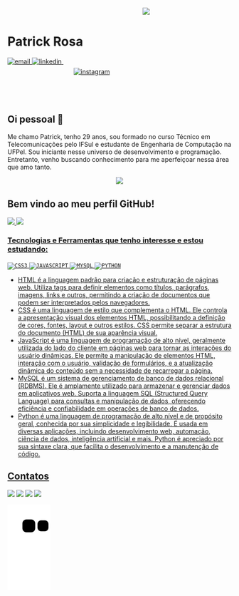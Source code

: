<img align="right" width="200px" style="margin-top:-20px" src="https://user-images.githubusercontent.com/91095083/208327733-af39bbfa-1adf-4ffb-874e-5572011e582a.png">


<div dsplay="inline-block">
 
 <h1 align="left">Patrick Rosa</h1>
 
 <a href="mailto:patrickrosa637@gmail.com" target="_blank">
    <img width="80px" src="https://user-images.githubusercontent.com/91095083/208329790-8a1cb8bc-98e7-467c-acd9-d31fa4326ba9.png" alt="email" style="vertical-align:top;">
 </a>
 <a href="https://www.linkedin.com/in/patrickrosas/" target="_blank">
    <img width="80px" src="https://user-images.githubusercontent.com/91095083/208329250-301cf94f-b3f4-4caf-8d32-1e2de7b8550f.png" alt="linkedin" style="vertical-align:top;">
 </a>
 <a href="https://www.instagram.com/dev.novato/" target="_blank">
    <img align="rigth" width="80px" src="https://user-images.githubusercontent.com/91095083/208329251-b33e5c46-8925-4d80-991f-6101ec5a9a75.png" alt="instagram" style="vertical-align:top; padding:23px;">
  </a>
</div>
</br>
</br>


## Oi pessoal 👋
Me chamo Patrick, tenho 29 anos, sou formado no curso Técnico em Telecomunicações pelo IFSul e estudante de Engenharia de Computação na UFPel. Sou iniciante nesse universo de desenvolvimento e programação. Entretanto, venho buscando conhecimento para me aperfeiçoar nessa área que amo tanto.


<div align="center">
<img src="https://media1.tenor.com/m/QEQqoAyqJbEAAAAC/hi-patrick.gif">
</a>
</div>




<h2><strong>Bem vindo ao meu perfil GitHub!</strong></h2> 
<div>




<a href="https://github.com/PatrickRosa1">
<img loading="lazy" height="180em" src="https://github-readme-stats.vercel.app/api/top-langs/?username=PatrickRosa1&layout=compact&langs_count=7&theme=dracula"/>
<img loading="lazy" height="180em" src="https://github-readme-stats.vercel.app/api?username=PatrickRosa1&show_icons=true&theme=dracula&include_all_commits=true&count_private=true"/>
</div>

###  Tecnologias e Ferramentas que tenho interesse e estou estudando: 
<code><img width="40px" src="https://user-images.githubusercontent.com/91095083/208446559-f2e29653-c012-44f2-9664-194d4e1ad8ef.png" title = "CSS3"/></code>
<code><img width="40px" src="https://user-images.githubusercontent.com/91095083/208446556-f5f01e1e-f7b0-4028-a116-635cbe8f80c5.png" title = "JAVASCRIPT"/></code>
<code><img width="60px" src="https://user-images.githubusercontent.com/91095083/208446546-62e403db-f6c6-4da9-b01f-82dc78a035e0.png" title = "MYSQL"/></code>
<code><img width="40px" src="https://user-images.githubusercontent.com/91095083/208446554-00517c5b-f1b0-4674-8f5e-756349e09c3e.png" title = "PYTHON"/></code>
<br>
<ul>
 <li> HTML é a linguagem padrão para criação e estruturação de páginas web. Utiliza tags para definir elementos como títulos, parágrafos, imagens, links e outros, permitindo a criação de documentos que podem ser interpretados pelos navegadores. </li>
 <li> CSS é uma linguagem de estilo que complementa o HTML. Ele controla a apresentação visual dos elementos HTML, possibilitando a definição de cores, fontes, layout e outros estilos. CSS permite separar a estrutura do documento (HTML) de sua aparência visual. </li>
 <li>JavaScript é uma linguagem de programação de alto nível, geralmente utilizada do lado do cliente em páginas web para tornar as interações do usuário dinâmicas. Ele permite a manipulação de elementos HTML, interação com o usuário, validação de formulários, e a atualização dinâmica do conteúdo sem a necessidade de recarregar a página.</li>
 <li>MySQL é um sistema de gerenciamento de banco de dados relacional (RDBMS). Ele é amplamente utilizado para armazenar e gerenciar dados em aplicativos web. Suporta a linguagem SQL (Structured Query Language) para consultas e manipulação de dados, oferecendo eficiência e confiabilidade em operações de banco de dados. </li>
 <li>Python é uma linguagem de programação de alto nível e de propósito geral, conhecida por sua simplicidade e legibilidade. É usada em diversas aplicações, incluindo desenvolvimento web, automação, ciência de dados, inteligência artificial e mais. Python é apreciado por sua sintaxe clara, que facilita o desenvolvimento e a manutenção de código.</li>
</ul>


<h2>Contatos</h2>
<div>
<a href="https://www.youtube.com/channel/UCrjpTSBnnrAAbH3Eo8VPAWA" target="_blank"><img loading="lazy" src="https://img.shields.io/badge/YouTube-FF0000?style=for-the-badge&logo=youtube&logoColor=white" target="_blank"></a>
<a href="https://www.instagram.com/dev.novato/" target="_blank"><img loading="lazy" src="https://img.shields.io/badge/-Instagram-%23E4405F?style=for-the-badge&logo=instagram&logoColor=white" target="_blank"></a>
<a href = "mailto:patrickrosa637@gmail.com"><img loading="lazy" src="https://img.shields.io/badge/Gmail-D14836?style=for-the-badge&logo=gmail&logoColor=white" target="_blank"></a>
<a href="https://www.linkedin.com/in/patrickrosas/" target="_blank"><img loading="lazy" src="https://img.shields.io/badge/-LinkedIn-%230077B5?style=for-the-badge&logo=linkedin&logoColor=white" target="_blank"></a>   
</div>

![Snake animation](https://github.com/PatrickRosa1/PatrickRosa1/blob/output/github-contribution-grid-snake.svg)
